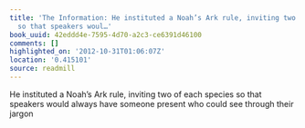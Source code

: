 ```yaml
---
title: 'The Information: He instituted a Noah’s Ark rule, inviting two of each species
  so that speakers woul…'
book_uuid: 42eddd4e-7595-4d70-a2c3-ce6391d46100
comments: []
highlighted_on: '2012-10-31T01:06:07Z'
location: '0.415101'
source: readmill
---
```


He instituted a Noah’s Ark rule, inviting two of each species so that speakers would always have someone present who could see through their jargon